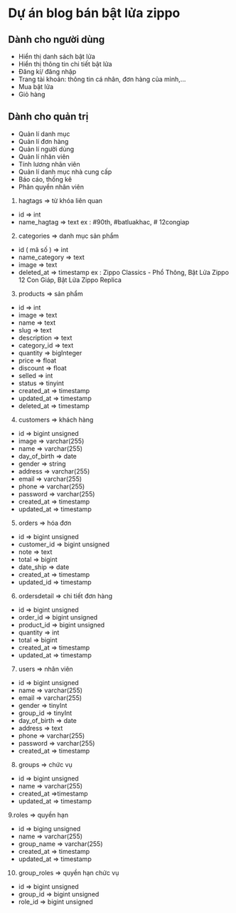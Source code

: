 # Dự án blog bán bật lửa zippo 

## Dành cho người dùng 
- Hiển thị danh sách bật lửa 
- Hiển thị thông tin chi tiết bật lửa 
- Đăng kí/ đăng nhập
- Trang tài khoản: thông tin cá nhân, đơn hàng của mình,...
- Mua bật lửa 
- Giỏ hàng

## Dành cho quản trị 
- Quản lí danh mục 
- Quản lí đơn hàng 
- Quản lí người dùng 
- Quản lí nhân viên  
- Tính lương nhân viên
- Quản lí danh mục nhà cung cấp 
- Báo cáo, thống kê
- Phân quyền nhân viên  

1. hagtags => từ khóa liên quan
- id => int
- name_hagtag => text
ex : #90th, #batluakhac, # 12congiap

2. categories => danh mục sản phẩm
- id ( mã số ) => int
- name_category => text
- image => text
- deleted_at => timestamp
ex : Zippo Classics - Phổ Thông, Bật Lửa Zippo 12 Con Giáp, Bật Lửa Zippo Replica

3. products => sản phẩm
- id => int
- image => text
- name => text 
- slug => text 
- description => text
- category_id => text
- quantity => bigInteger
- price => float
- discount => float 
- selled => int 
- status => tinyint
- created_at => timestamp
- updated_at => timestamp
- deleted_at => timestamp

4. customers => khách hàng
- id => bigint unsigned
- image  => varchar(255)
- name => varchar(255)
- day_of_birth  => date
- gender  => string
- address => varchar(255)
- email => varchar(255)
- phone => varchar(255)
- password => varchar(255)
- created_at => timestamp
- updated_at => timestamp

5. orders => hóa đơn
- id => bigint unsigned
- customer_id => bigint unsigned
- note => text 
- total => bigint 
- date_ship => date
- created_at => timestamp
- updated_id => timestamp

6. ordersdetail => chi tiết đơn hàng 
- id => bigint unsigned
- order_id => bigint unsigned
- product_id => bigint unsigned
- quantity => int 
- total => bigint
- created_at => timestamp
- updated_at => timestamp

7. users => nhân viên
- id => bigint unsigned
- name => varchar(255)
- email => varchar(255)
- gender => tinyInt
- group_id => tinyInt
- day_of_birth => date
- address => text
- phone => varchar(255)
- password => varchar(255)
- created_at => timestamp

8. groups => chức vụ 
- id => bigint unsigned
- name => varchar(255)
- created_at =>timestamp
- updated_at => timestamp

9.roles => quyền hạn 
- id => biging unsigned
- name => varchar(255)
- group_name => varchar(255)
- created_at => timestamp
- updated_at => timestamp

10. group_roles => quyền hạn chức vụ
- id => bigint unsigned
- group_id => bigint unsigned
- role_id => bigint unsigned

